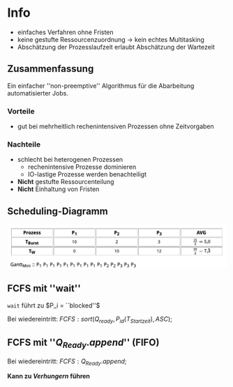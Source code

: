
# Info
- einfaches Verfahren ohne Fristen
- keine gestufte Ressourcenzuordnung -> kein echtes Multitasking
- Abschätzung der Prozesslaufzeit erlaubt Abschätzung der Wartezeit

## Zusammenfassung
Ein einfacher ''non-preemptive'' Algorithmus für die Abarbeitung automatisierter Jobs.

### Vorteile
- gut bei mehrheitlich rechenintensiven Prozessen ohne Zeitvorgaben

### Nachteile
- schlecht bei heterogenen Prozessen
    - rechenintensive Prozesse dominieren
    - IO-lastige Prozesse werden benachteiligt
- **Nicht** gestufte Ressourcenteilung
- **Nicht** Einhaltung von Fristen



## Scheduling-Diagramm

![FSFS_Scheduling](/assets/images/2022-01-20-09-59-03.png)


## FCFS mit ''wait''

`wait` führt zu $P_i = ``blocked''$

Bei wiedereintritt: $FCFS: sort(Q_{ready}, P_{id}(T_{Startzeit}), ASC);$

## FCFS mit ''$Q_{Ready}.append$'' (FIFO)

Bei wiedereintritt: $FCFS: Q_{Ready}.append;$

**Kann zu _Verhungern_ führen**
